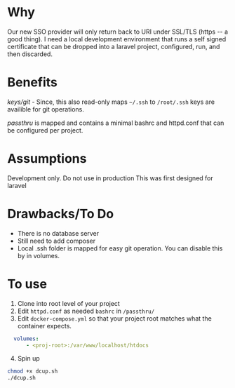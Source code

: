 Why
=
Our new SSO provider will only return back to URI under SSL/TLS (https -- a good thing). I need a local development environment that runs a self signed certificate that can be dropped into a laravel project, configured, run, and then discarded. 

Benefits
=
*keys/git* - Since, this also read-only maps `~/.ssh` to `/root/.ssh` keys are availible for git operations.

*passthru* is mapped and contains a minimal bashrc and httpd.conf that can be configured per project. 

Assumptions
=
Development only. Do not use in production
This was first designed for laravel

Drawbacks/To Do
=
- There is no database server
- Still need to add composer
- Local .ssh folder is mapped for easy git operation. You can disable this by in volumes.

To use
= 
1. Clone into root level of your project
2. Edit `httpd.conf` as needed `bashrc` in `/passthru/`
3. Edit `docker-compose.yml` so that your project root matches what the container expects. 
```yaml
  volumes:
      - <proj-root>:/var/www/localhost/htdocs
 ```
4. Spin up
 ```bash
chmod +x dcup.sh
./dcup.sh
 ```


